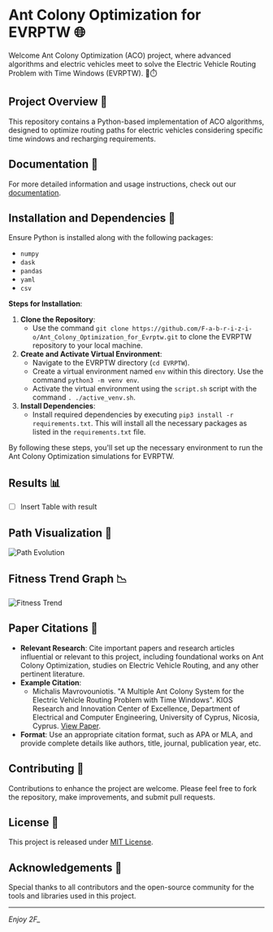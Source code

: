 # Ant Colony Optimization for EVRPTW 🌐

Welcome Ant Colony Optimization (ACO) project, where advanced algorithms and electric vehicles meet to solve the Electric Vehicle Routing Problem with Time Windows (EVRPTW). 🚚⏱️

## Project Overview 📜

This repository contains a Python-based implementation of ACO algorithms, designed to optimize routing paths for electric vehicles considering specific time windows and recharging requirements.

## Documentation 📖

For more detailed information and usage instructions, check out our [documentation](/EVRPTW/docs/).

## Installation and Dependencies 🔧

Ensure Python is installed along with the following packages:
- `numpy`
- `dask`
- `pandas`
- `yaml`
- `csv`

**Steps for Installation**:

1. **Clone the Repository**: 
   - Use the command `git clone https://github.com/F-a-b-r-i-z-i-o/Ant_Colony_Optimization_for_Evrptw.git` to clone the EVRPTW repository to your local machine.
2. **Create and Activate Virtual Environment**:
   - Navigate to the EVRPTW directory (`cd EVRPTW`).
   - Create a virtual environment named `env` within this directory. Use the command `python3 -m venv env`.
   - Activate the virtual environment using the `script.sh` script with the command `. ./active_venv.sh`.
3. **Install Dependencies**:
   - Install required dependencies by executing `pip3 install -r requirements.txt`. This will install all the necessary packages as listed in the `requirements.txt` file.

By following these steps, you'll set up the necessary environment to run the Ant Colony Optimization simulations for EVRPTW.

## Results 📊

- [ ] Insert Table with result 

## Path Visualization 🔄

![Path Evolution](/EVRPTW/img/Run_3_Improvement_5.png)

## Fitness Trend Graph 📉

![Fitness Trend](/EVRPTW/img/fitness_result_Run_3.png)

## Paper Citations 📄

- **Relevant Research**: Cite important papers and research articles influential or relevant to this project, including foundational works on Ant Colony Optimization, studies on Electric Vehicle Routing, and any other pertinent literature.
- **Example Citation**:
  - Michalis Mavrovouniotis. "A Multiple Ant Colony System for the Electric Vehicle Routing Problem with Time Windows". KIOS Research and Innovation Center of Excellence, Department of Electrical and Computer Engineering, University of Cyprus, Nicosia, Cyprus. [View Paper](https://ieeexplore.ieee.org/document/10022257).
- **Format**: Use an appropriate citation format, such as APA or MLA, and provide complete details like authors, title, journal, publication year, etc.

## Contributing 🤝

Contributions to enhance the project are welcome. Please feel free to fork the repository, make improvements, and submit pull requests.

## License 📄

This project is released under [MIT License](/LICENSE).

## Acknowledgements 🙏

Special thanks to all contributors and the open-source community for the tools and libraries used in this project.

---

*Enjoy 2F_*

